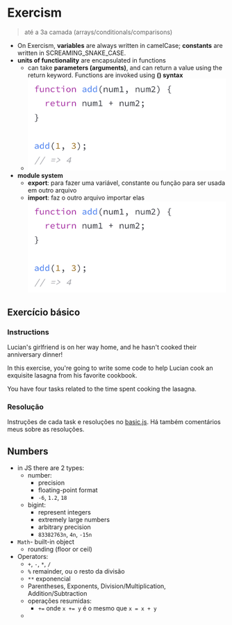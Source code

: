 # Exercism

> até a 3a camada (arrays/conditionals/comparisons)

- On Exercism, **variables** are always written in camelCase; **constants** are written in SCREAMING_SNAKE_CASE. 
- **units of functionality** are encapsulated in functions
    - can take **parameters (arguments)**, and can return a value using the return keyword. Functions are invoked using **() syntax**
    - ![alt text](image.png)
- **module system**
    - **export**: para fazer uma variável, constante ou função para ser usada em outro arquivo
    - **import**: faz o outro arquivo importar elas
    ![alt text](image-1.png)

## Exercício básico

### Instructions

Lucian's girlfriend is on her way home, and he hasn't cooked their anniversary dinner!

In this exercise, you're going to write some code to help Lucian cook an exquisite lasagna from his favorite cookbook.

You have four tasks related to the time spent cooking the lasagna.

### Resolução

Instruções de cada task e resoluções no [basic.js](./basic.js). Há também comentários meus sobre as resoluções.

## Numbers

- in JS there are 2 types:
  - number:
    - precision
    - floating-point format
    - `-6`, `1.2`, `18`
  - bigint:
    - represent integers
    - extremely large numbers
    - arbitrary precision
    - `83382763n`, `4n`, `-15n`
- `Math`- built-in object
  - rounding (floor or ceil)
- Operators:
    - `+`, `-`, `*`, `/`
    - `%` remainder, ou o resto da divisão
    - `**` exponencial
    - Parentheses, Exponents, Division/Multiplication, Addition/Subtraction
    - operações resumidas:
        - `+=` onde `x += y` é o mesmo que `x = x + y`
    - 

